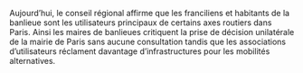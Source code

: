 Aujourd’hui, le conseil régional affirme que les franciliens et habitants de la banlieue sont les utilisateurs principaux de certains axes routiers dans Paris. Ainsi les maires de banlieues critiquent la prise de décision unilatérale de la mairie de Paris sans aucune consultation tandis que les associations d’utilisateurs réclament davantage d’infrastructures pour les mobilités alternatives.
